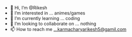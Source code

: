 - 👋 Hi, I’m @Rikesh
- 👀 I’m interested in ... animes/games
- 🌱 I’m currently learning ... coding
- 💞️ I’m looking to collaborate on ... nothing
- 📫 How to reach me ...karmacharyarikesh5@gamil.com

<!---
FlashyShades/FlashyShades is a ✨ special ✨ repository because its `README.md` (this file) appears on your GitHub profile.
You can click the Preview link to take a look at your changes.
--->
